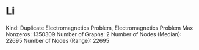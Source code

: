 # Li

Kind: Duplicate Electromagnetics Problem, Electromagnetics Problem
Max Nonzeros: 1350309
Number of Graphs: 2
Number of Nodes (Median): 22695
Number of Nodes (Range): 22695